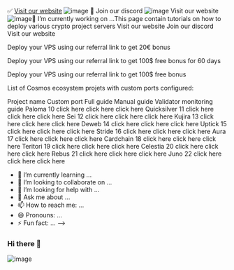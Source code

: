 
✅   [Visit our website](digitaldecision.tech) ![image](https://user-images.githubusercontent.com/58205039/201990932-6880e62d-171e-4c94-8d15-41ff965b3f48.png)
 👋 Join our discord ![image](https://user-images.githubusercontent.com/58205039/201990951-c1a62de3-441f-413c-9eec-1c9e94d7ac80.png)
 Visit our website ![image](https://user-images.githubusercontent.com/58205039/201990961-7ba8f10b-0eb0-4926-8f97-6c77c803b530.png)🔭 I’m currently working on ...This page contain tutorials on how to deploy various crypto project servers
Visit our website  Join our discord  Visit our website 

Deploy your VPS using our referral link to get 20€ bonus 

Deploy your VPS using our referral link to get 100$ free bonus for 60 days 

Deploy your VPS using our referral link to get 100$ free bonus 

List of Cosmos ecosystem projets with custom ports configured:

Project name	Custom port	Full guide	Manual guide	Validator monitoring guide
Paloma	10	click here	click here	click here
Quicksilver	11	click here	click here	click here
Sei	12	click here	click here	click here
Kujira	13	click here	click here	click here
Deweb	14	click here	click here	click here
Uptick	15	click here	click here	click here
Stride	16	click here	click here	click here
Aura	17	click here	click here	click here
Cardchain	18	click here	click here	click here
Teritori	19	click here	click here	click here
Celestia	20	click here	click here	click here
Rebus	21	click here	click here	click here
Juno	22	click here	click here	click here
- 🌱 I’m currently learning ...
- 👯 I’m looking to collaborate on ...
- 🤔 I’m looking for help with ...
- 💬 Ask me about ...
- 📫 How to reach me: ...
- 😄 Pronouns: ...
- ⚡ Fun fact: ...
-->
### Hi there 👋

<!--
**a5092972/a5092972** is a ✨ _special_ ✨ repository because its `README.md` (this file) appears on your GitHub profile.

Here are some ideas to get you started:

- 🔭 I’m currently working on ...
- 🌱 I’m currently learning ...
- 👯 I’m looking to collaborate on ...
- 🤔 I’m looking for help with ...
- 💬 Ask me about ...
- 📫 How to reach me: ...
- 😄 Pronouns: ...
- ⚡ Fun fact: ...
-->
![image](https://user-images.githubusercontent.com/58205039/201987126-be7250f3-e096-43db-855d-ba2ec8b7f8a1.png)
